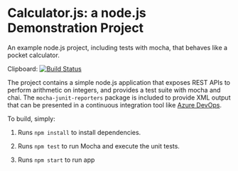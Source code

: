 Calculator.js: a node.js Demonstration Project
==============================================
An example node.js project, including tests with mocha, that behaves like
a pocket calculator.

Clipboard: [![Build Status](https://dev.azure.com/rtuhdevtools/IntegratingExternalSourceControlAzurePipelines/_apis/build/status/robertath.calculator?branchName=master)](https://dev.azure.com/rtuhdevtools/IntegratingExternalSourceControlAzurePipelines/_build/latest?definitionId=7&branchName=master)

The project contains a simple node.js application that exposes REST APIs
to perform arithmetic on integers, and provides a test suite with mocha
and chai.  The `mocha-junit-reporters` package is included to provide XML
output that can be presented in a continuous integration tool like
[Azure DevOps](https://azure.com/devops).

To build, simply:

1. Runs `npm install` to install dependencies.
2. Runs `npm test` to run Mocha and execute the unit tests.

3. Runs `npm start` to run app 
